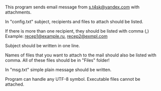 This program sends email message from s.t4sk@yandex.com with attachments.

In "config.txt" subject, recipients and files to attach should be listed.

If there is more than one recipient, they should be listed with comma (,)
	Example: recep1@example.ru, recep2@exmpl.com

Subject should be written in one line.

Names of files that you want to attach to the mail should also be listed with comma.
All of these files should be in "Files" folder!

In "msg.txt" simple plain message should be written.

Program can handle any UTF-8 symbol.
Executable files cannot be attached.
